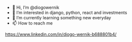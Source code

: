 - 👋 Hi, I’m @diogowernik
- 👀 I’m interested in django, python, react and investments
- 🌱 I’m currently learning something new everyday
- 📫 How to reach me 

https://www.linkedin.com/in/diogo-wernik-b688801b4/

<!---
diogowernik/diogowernik is a ✨ special ✨ repository because its `README.md` (this file) appears on your GitHub profile.
You can click the Preview link to take a look at your changes.
--->
